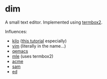 # dim
A small text editor. Implemented using [termbox2](https://github.com/termbox/termbox2).

Influences:
- [kilo](https://github.com/antirez/kilo) ([this tutorial](https://viewsourcecode.org/snaptoken/kilo/) especially)
- [vim](https://github.com/vim/vim) (literally in the name...)
- [qemacs](https://bellard.org/qemacs/)
- [mle](https://github.com/adsr/mle) (uses termbox2)
- [acme](https://github.com/plan9foundation/plan9/tree/main/sys/src/cmd/acme)
- [sam](https://github.com/plan9foundation/plan9/tree/main/sys/src/cmd/sam)
- [ed](https://github.com/plan9foundation/plan9/blob/main/sys/src/cmd/ed.c)
